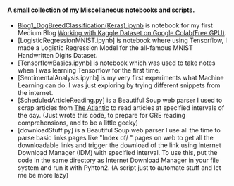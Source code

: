 #### A small collection of my Miscellaneous notebooks and scripts.

* [Blog1_DogBreedClassification(Keras).ipynb](./Blog1_DogBreedClassification(Keras).ipynb) is notebook for my first Medium Blog [Working with Kaggle Dataset on Google Colab(Free GPU)](https://medium.com/@vivekpothina/working-with-kaggle-dataset-on-google-colab-d3d4a77ead62).
* [LogisticRegressionMNIST.ipynb] is notebook where using Tensorflow, I made a Logistic Regression Model for the all-famous MNIST Handwritten Digits Dataset.
* [TensorflowBasics.ipynb] is notebook which was used to take notes when I was learning Tensorflow for the first time.
* [SentimentalAnalysis.ipynb] is my very first experiments what Machine Learning can do. I was just exploring by trying different snippets from the internet.
* [ScheduledArticleReading.py] is a Beautiful Soup web parser I used to scrap articles from [The Atlantic](https://www.theatlantic.com/international/) to read articles at specified intervals of the day. \(Just wrote this code, to prepare for GRE reading comprehensions, and to be a little geeky\)
* [downloadStuff.py] is a Beautiful Soup web parser I use all the time to parse basic links pages like "Index of/ " pages on web to get all the downloadable links and trigger the download of the link using Internet Download Manager (IDM) with specified interval. To use this, put the code in the same directory as Internet Download Manager in your file system and run it with Pyhton2. \(A script just to automate stuff and let me be more lazy\)

